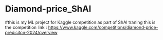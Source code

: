 # Diamond-price_ShAI
#this is my ML project for Kaggle competition as part of ShAI traning 
this is the competition link : https://www.kaggle.com/competitions/diamond-price-prediciton-2024/overview
